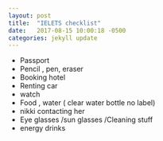 ```yaml
---
layout: post
title:  "IELETS checklist"
date:   2017-08-15 10:00:18 -0500
categories: jekyll update
---
```



* Passport
* Pencil , pen, eraser
* Booking hotel
* Renting car
* watch
* Food , water ( clear water bottle no label)
* nikki  contacting her
* Eye glasses /sun glasses /Cleaning stuff
* energy drinks
